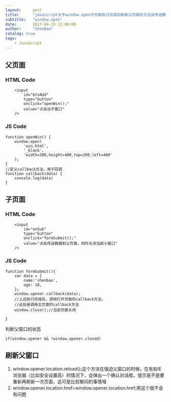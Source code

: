 ```yaml
---
layout:     post
title:      "javascript关于window.open子页面执行完成后刷新父页面的方法及传送数据给父页面"
subtitle:   "window.open"
date:       2017-04-19 22:00:00
author:     "ShenBao"
catalog: true
tags:
    - JavaScript
---
```



## 父页面

### HTML Code

```
    <input 
        id="btnAdd"
        type="button"
        onclick="openWin();"
        value="点击出子窗口"
    />
```
### JS Code
```
function openWin() {
    window.open(
        'win.html',
        '_blank',
        'width=300,height=400,top=200,left=400'
    );
}
//定义callback方法，用于回调
function callback(data) {
    console.log(data)
}

```

## 子页面

### HTML Code

```
    <input 
        id="onSub" 
        type="button"
        onclick="formSubmit();"
        value="点击传送数据到父页面，同时关闭当前小窗口" 
    />
```
### JS Code
```
function formSubmit(){
    var data = {
        name:'shenbao',
        age: 18,
    };
    window.opener.callback(data);
    //上述执行完成后，调用打开页面的callback方法，
    //此处是调用主页面的callback方法
    window.close();//当前页面关闭

}
```

判断父窗口的状态

```
if(window.opener && !window.opener.closed)
```


## 刷新父窗口

1. window.opener.location.reload();这个方法在强迫父窗口的时候，在有些IE浏览器（比如安全设置高）的情况下，会弹出一个确认对话框，提示是不是要重新再刷新一次页面，这可是比较郁闷的事情哦
2. window.opener.location.href=window.opener.location.href;用这个就不会有问题



